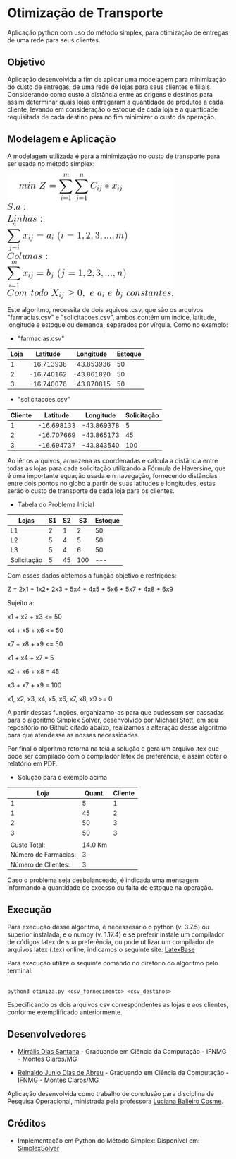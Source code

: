 # Otimização de Transporte
Aplicação python com uso do método simplex, para otimização de entregas de uma rede para seus clientes.

## Objetivo
Aplicação desenvolvida a fim de aplicar uma modelagem para minimização do custo de entregas, de uma rede de lojas para seus clientes e filiais. Considerando como custo a distância entre as origens e destinos para assim determinar quais lojas entregaram a quantidade de produtos a cada cliente, levando em consideração o estoque de cada loja e a quantidade requisitada de cada destino para no fim minimizar o custo da operação.

## Modelagem e Aplicação
A modelagem utilizada é para a minimização no custo de transporte para ser usada no método simplex:

![](img/mod_transporte.png)

Este algoritmo, necessita de dois aquivos .csv, que são os arquivos "farmacias.csv" e "solicitacoes.csv", ambos contém um índice, latitude, longitude e estoque ou demanda, separados por vírgula. Como no exemplo:

- "farmacias.csv"

| Loja | Latitude | Longitude | Estoque |
|------|----------|-----------|---------|
|1    | -16.713938 | -43.853936 | 50 |   
|2    | -16.740162 | -43.861820 | 50  | 
|3    | -16.740076 | -43.870815 | 50  |


- "solicitacoes.csv"

| Cliente | Latitude | Longitude | Solicitação |
|------|----------|-----------|---------|
|1    | -16.698133 | -43.869378 | 5     |
|2    | -16.707669 | -43.865173 | 45     |
|3    | -16.694737 | -43.843540 | 100  |


Ao lêr os arquivos, armazena as coordenadas e calcula a distância entre todas as lojas para cada solicitação utilizando a Fórmula de Haversine, que é uma importante equação usada em navegação, fornecendo distâncias entre dois pontos no globo a partir de suas latitudes e longitudes, estas serão o custo de transporte de cada loja para os clientes.

- Tabela do Problema Inicial

| Lojas | S1 | S2 | S3 | Estoque |
|------|----------|-----------|---------|---------|
|L1          | 2  | 1  | 2   | 50     | 
|L2          | 5  | 4  | 5   | 50      |
|L3          | 5  | 4  | 6   | 50      |
|Solicitação | 5  | 45 | 100 |    ---    |


Com esses dados obtemos a função objetivo e restrições:

Z = 2x1 + 1x2+ 2x3 + 5x4 + 4x5 + 5x6 + 5x7 + 4x8 + 6x9

Sujeito a:

x1 + x2 + x3 <= 50

x4 + x5 + x6 <= 50

x7 + x8 + x9 <= 50

x1 + x4 + x7 = 5

x2 + x6 + x8 = 45

x3 + x7 + x9 = 100

x1, x2, x3, x4, x5, x6, x7, x8, x9 >= 0

A partir dessas funções, organizamo-as para que pudessem ser passadas para o algoritmo Simplex Solver, desenvolvido por Michael Stott, em seu repositório no Github citado abaixo, realizamos a alteração desse algoritmo para que atendesse as nossas necessidades.

Por final o algoritmo retorna na tela a solução e gera um arquivo .tex que pode ser compilado com o compilador latex de preferência, e assim obter o relatório em PDF.  

- Solução para o exemplo acima

| Loja | Quant. | Cliente |
|------|--------|---------|
|1    |5     | 1      |
|1    | 45    | 2       |
|2    | 50    | 3       |
|3    | 50    | 3       |
| |
|Custo Total:|14.0 Km|
|Número de Farmácias:|3|
|Número de Clientes:|3|

Caso o problema seja desbalanceado, é indicada uma mensagem informando a quantidade de excesso ou falta de estoque na operação.


## Execução

Para execução desse algoritmo, é necessesário o python (v. 3.7.5) ou superior instalada, e o numpy (v. 1.17.4) e se preferir instale um compilador de códigos latex de sua preferência, ou pode utilizar um compilador de arquivos latex (.tex) online, indicamos o seguinte site:
[LatexBase](https://latexbase.com)

Para execução utilize o sequinte comando no diretório do algoritmo pelo terminal:

```

python3 otimiza.py <csv_fornecimento> <csv_destinos>

```

Especificando os dois arquivos csv correspondentes as lojas e aos clientes, conforme exemplificado anteriormente.

## Desenvolvedores

- [Mirrális Dias Santana](https://github.com/MirrasHue) - Graduando em Ciência da Computação - IFNMG - Montes Claros/MG

- [Reinaldo Junio Dias de Abreu](https://github.com/ReinaldoDiasAbreu) - Graduando em Ciência da Computação - IFNMG - Montes Claros/MG

Aplicação desenvolvida como trabalho de conclusão para disciplina de Pesquisa Operacional, ministrada pela professora [Luciana Balieiro Cosme](https://github.com/lucianaa/).

## Créditos

 - Implementação em Python do Método Simplex: Disponível em: [SimplexSolver](https://github.com/MichaelStott/SimplexSolver)


